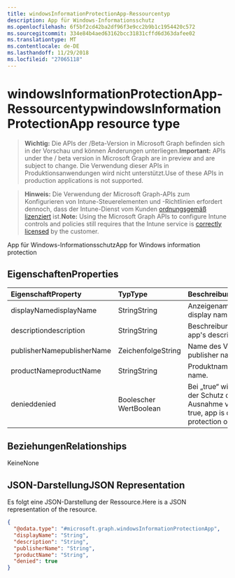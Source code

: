 ```yaml
---
title: windowsInformationProtectionApp-Ressourcentyp
description: App für Windows-Informationsschutz
ms.openlocfilehash: 6f5bf2cd42ba2df96f3e9cc2b9b1c1954420c572
ms.sourcegitcommit: 334e84b4aed63162bcc31831cffd6d363dafee02
ms.translationtype: MT
ms.contentlocale: de-DE
ms.lasthandoff: 11/29/2018
ms.locfileid: "27065118"
---
```

# <a name="windowsinformationprotectionapp-resource-type"></a><span data-ttu-id="92aa4-103">windowsInformationProtectionApp-Ressourcentyp</span><span class="sxs-lookup"><span data-stu-id="92aa4-103">windowsInformationProtectionApp resource type</span></span>

> <span data-ttu-id="92aa4-104">**Wichtig:** Die APIs der /Beta-Version in Microsoft Graph befinden sich in der Vorschau und können Änderungen unterliegen.</span><span class="sxs-lookup"><span data-stu-id="92aa4-104">**Important:** APIs under the / beta version in Microsoft Graph are in preview and are subject to change.</span></span> <span data-ttu-id="92aa4-105">Die Verwendung dieser APIs in Produktionsanwendungen wird nicht unterstützt.</span><span class="sxs-lookup"><span data-stu-id="92aa4-105">Use of these APIs in production applications is not supported.</span></span>

> <span data-ttu-id="92aa4-106">**Hinweis:** Die Verwendung der Microsoft Graph-APIs zum Konfigurieren von Intune-Steuerelementen und -Richtlinien erfordert dennoch, dass der Intune-Dienst vom Kunden [ordnungsgemäß lizenziert](https://go.microsoft.com/fwlink/?linkid=839381) ist.</span><span class="sxs-lookup"><span data-stu-id="92aa4-106">**Note:** Using the Microsoft Graph APIs to configure Intune controls and policies still requires that the Intune service is [correctly licensed](https://go.microsoft.com/fwlink/?linkid=839381) by the customer.</span></span>

<span data-ttu-id="92aa4-107">App für Windows-Informationsschutz</span><span class="sxs-lookup"><span data-stu-id="92aa4-107">App for Windows information protection</span></span>
## <a name="properties"></a><span data-ttu-id="92aa4-108">Eigenschaften</span><span class="sxs-lookup"><span data-stu-id="92aa4-108">Properties</span></span>
|<span data-ttu-id="92aa4-109">Eigenschaft</span><span class="sxs-lookup"><span data-stu-id="92aa4-109">Property</span></span>|<span data-ttu-id="92aa4-110">Typ</span><span class="sxs-lookup"><span data-stu-id="92aa4-110">Type</span></span>|<span data-ttu-id="92aa4-111">Beschreibung</span><span class="sxs-lookup"><span data-stu-id="92aa4-111">Description</span></span>|
|:---|:---|:---|
|<span data-ttu-id="92aa4-112">displayName</span><span class="sxs-lookup"><span data-stu-id="92aa4-112">displayName</span></span>|<span data-ttu-id="92aa4-113">String</span><span class="sxs-lookup"><span data-stu-id="92aa4-113">String</span></span>|<span data-ttu-id="92aa4-114">Anzeigename der App</span><span class="sxs-lookup"><span data-stu-id="92aa4-114">App display name.</span></span>|
|<span data-ttu-id="92aa4-115">description</span><span class="sxs-lookup"><span data-stu-id="92aa4-115">description</span></span>|<span data-ttu-id="92aa4-116">String</span><span class="sxs-lookup"><span data-stu-id="92aa4-116">String</span></span>|<span data-ttu-id="92aa4-117">Beschreibung der App</span><span class="sxs-lookup"><span data-stu-id="92aa4-117">The app's description.</span></span>|
|<span data-ttu-id="92aa4-118">publisherName</span><span class="sxs-lookup"><span data-stu-id="92aa4-118">publisherName</span></span>|<span data-ttu-id="92aa4-119">Zeichenfolge</span><span class="sxs-lookup"><span data-stu-id="92aa4-119">String</span></span>|<span data-ttu-id="92aa4-120">Name des Verlegers</span><span class="sxs-lookup"><span data-stu-id="92aa4-120">The publisher name</span></span>|
|<span data-ttu-id="92aa4-121">productName</span><span class="sxs-lookup"><span data-stu-id="92aa4-121">productName</span></span>|<span data-ttu-id="92aa4-122">String</span><span class="sxs-lookup"><span data-stu-id="92aa4-122">String</span></span>|<span data-ttu-id="92aa4-123">Produktname</span><span class="sxs-lookup"><span data-stu-id="92aa4-123">The product name.</span></span>|
|<span data-ttu-id="92aa4-124">denied</span><span class="sxs-lookup"><span data-stu-id="92aa4-124">denied</span></span>|<span data-ttu-id="92aa4-125">Boolescher Wert</span><span class="sxs-lookup"><span data-stu-id="92aa4-125">Boolean</span></span>|<span data-ttu-id="92aa4-126">Bei „true“ wird der App der Schutz oder eine Ausnahme verweigert.</span><span class="sxs-lookup"><span data-stu-id="92aa4-126">If true, app is denied protection or exemption.</span></span>|

## <a name="relationships"></a><span data-ttu-id="92aa4-127">Beziehungen</span><span class="sxs-lookup"><span data-stu-id="92aa4-127">Relationships</span></span>
<span data-ttu-id="92aa4-128">Keine</span><span class="sxs-lookup"><span data-stu-id="92aa4-128">None</span></span>
## <a name="json-representation"></a><span data-ttu-id="92aa4-129">JSON-Darstellung</span><span class="sxs-lookup"><span data-stu-id="92aa4-129">JSON Representation</span></span>
<span data-ttu-id="92aa4-130">Es folgt eine JSON-Darstellung der Ressource.</span><span class="sxs-lookup"><span data-stu-id="92aa4-130">Here is a JSON representation of the resource.</span></span>
<!-- {
  "blockType": "resource",
  "@odata.type": "microsoft.graph.windowsInformationProtectionApp"
}
-->
``` json
{
  "@odata.type": "#microsoft.graph.windowsInformationProtectionApp",
  "displayName": "String",
  "description": "String",
  "publisherName": "String",
  "productName": "String",
  "denied": true
}
```





